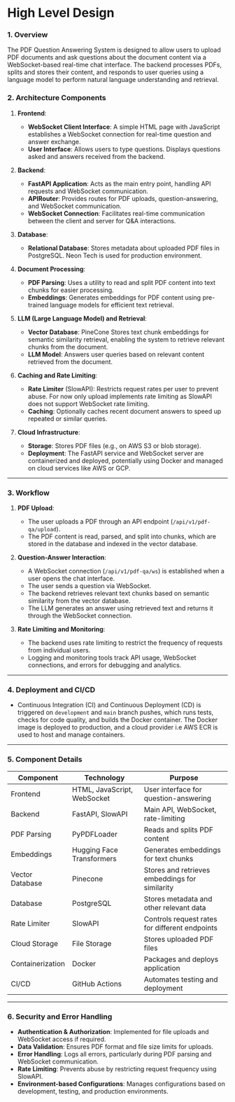# High Level Design

### 1. **Overview**

The PDF Question Answering System is designed to allow users to upload PDF documents and ask questions about the document content via a WebSocket-based real-time chat interface. The backend processes PDFs, splits and stores their content, and responds to user queries using a language model to perform natural language understanding and retrieval.

### 2. **Architecture Components**

1. **Frontend**:

   - **WebSocket Client Interface**: A simple HTML page with JavaScript establishes a WebSocket connection for real-time question and answer exchange.
   - **User Interface**: Allows users to type questions. Displays questions asked and answers received from the backend.

2. **Backend**:

   - **FastAPI Application**: Acts as the main entry point, handling API requests and WebSocket communication.
   - **APIRouter**: Provides routes for PDF uploads, question-answering, and WebSocket communication.
   - **WebSocket Connection**: Facilitates real-time communication between the client and server for Q&A interactions.

3. **Database**:

   - **Relational Database**: Stores metadata about uploaded PDF files in PostgreSQL. Neon Tech is used for production environment.

4. **Document Processing**:

   - **PDF Parsing**: Uses a utility to read and split PDF content into text chunks for easier processing.
   - **Embeddings**: Generates embeddings for PDF content using pre-trained language models for efficient text retrieval.

5. **LLM (Large Language Model) and Retrieval**:

   - **Vector Database**: PineCone Stores text chunk embeddings for semantic similarity retrieval, enabling the system to retrieve relevant chunks from the document.
   - **LLM Model**: Answers user queries based on relevant content retrieved from the document.

6. **Caching and Rate Limiting**:

   - **Rate Limiter** (SlowAPI): Restricts request rates per user to prevent abuse. For now only upload implements rate limiting as SlowAPI does not support WebSocket rate limiting.
   - **Caching**: Optionally caches recent document answers to speed up repeated or similar queries.

7. **Cloud Infrastructure**:
   - **Storage**: Stores PDF files (e.g., on AWS S3 or blob storage).
   - **Deployment**: The FastAPI service and WebSocket server are containerized and deployed, potentially using Docker and managed on cloud services like AWS or GCP.

---

### 3. **Workflow**

1. **PDF Upload**:

   - The user uploads a PDF through an API endpoint (`/api/v1/pdf-qa/upload`).
   - The PDF content is read, parsed, and split into chunks, which are stored in the database and indexed in the vector database.

2. **Question-Answer Interaction**:

   - A WebSocket connection (`/api/v1/pdf-qa/ws`) is established when a user opens the chat interface.
   - The user sends a question via WebSocket.
   - The backend retrieves relevant text chunks based on semantic similarity from the vector database.
   - The LLM generates an answer using retrieved text and returns it through the WebSocket connection.

3. **Rate Limiting and Monitoring**:
   - The backend uses rate limiting to restrict the frequency of requests from individual users.
   - Logging and monitoring tools track API usage, WebSocket connections, and errors for debugging and analytics.

---

### 4. **Deployment and CI/CD**

- Continuous Integration (CI) and Continuous Deployment (CD) is triggered on `development` and `main` branch pushes, which runs tests, checks for code quality, and builds the Docker container. The Docker image is deployed to production, and a cloud provider i.e AWS ECR is used to host and manage containers.

---

### 5. **Component Details**

| Component        | Technology                  | Purpose                                        |
| ---------------- | --------------------------- | ---------------------------------------------- |
| Frontend         | HTML, JavaScript, WebSocket | User interface for question-answering          |
| Backend          | FastAPI, SlowAPI            | Main API, WebSocket, rate-limiting             |
| PDF Parsing      | PyPDFLoader                 | Reads and splits PDF content                   |
| Embeddings       | Hugging Face Transformers   | Generates embeddings for text chunks           |
| Vector Database  | Pinecone                    | Stores and retrieves embeddings for similarity |
| Database         | PostgreSQL                  | Stores metadata and other relevant data        |
| Rate Limiter     | SlowAPI                     | Controls request rates for different endpoints |
| Cloud Storage    | File Storage                | Stores uploaded PDF files                      |
| Containerization | Docker                      | Packages and deploys application               |
| CI/CD            | GitHub Actions              | Automates testing and deployment               |

---

### 6. **Security and Error Handling**

- **Authentication & Authorization**: Implemented for file uploads and WebSocket access if required.
- **Data Validation**: Ensures PDF format and file size limits for uploads.
- **Error Handling**: Logs all errors, particularly during PDF parsing and WebSocket communication.
- **Rate Limiting**: Prevents abuse by restricting request frequency using SlowAPI.
- **Environment-based Configurations**: Manages configurations based on development, testing, and production environments.
